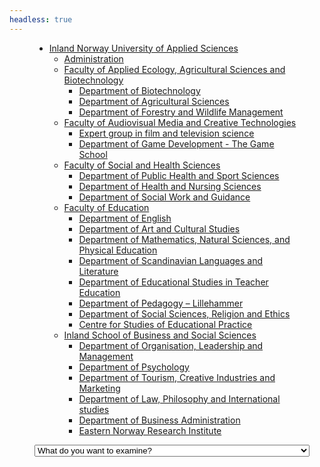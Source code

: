 ```yaml
---
headless: true
---
```

<figure class="include">
<ul class="tree vertical-tree">
  <li class="level1" id="key-KVGDMHAV">
    <a href="{{< params subfolder >}}en/stats/inn">Inland Norway University of Applied Sciences</a>
    <ul>
      <li class="level2" id="key-HUWFZMRY"><a href="{{< params subfolder >}}en/stats/inn/adm">Administration</a></li>
      <li class="level2" id="key-FS6R67Q7">
        <a href="{{< params subfolder >}}en/stats/inn/alb">Faculty of Applied Ecology, Agricultural Sciences and Biotechnology</a>
        <ul>
          <li class="level3" id="key-LV2RTR5G"><a href="{{< params subfolder >}}en/stats/inn/alb/bio">Department of Biotechnology</a></li>
          <li class="level3" id="key-4XZWSRCR"><a href="{{< params subfolder >}}en/stats/inn/alb/jor">Department of Agricultural Sciences</a></li>
          <li class="level3" id="key-WS3TZ4U8"><a href="{{< params subfolder >}}en/stats/inn/alb/sou">Department of Forestry and Wildlife Management</a></li>
        </ul>
      </li>
      <li class="level2" id="key-4K3QGN6E">
        <a href="{{< params subfolder >}}en/stats/inn/amek">Faculty of Audiovisual Media and Creative Technologies</a>
        <ul>
          <li class="level3" id="key-59T9S6TA"><a href="{{< params subfolder >}}en/stats/inn/amek/ffv">Expert group in film and television science</a></li>
          <li class="level3" id="key-QL6Y2XNB"><a href="{{< params subfolder >}}en/stats/inn/amek/spu">Department of Game Development - The Game School</a></li>
        </ul>
      </li>
      <li class="level2" id="key-AA5IEJ67">
        <a href="{{< params subfolder >}}en/stats/inn/hsv">Faculty of Social and Health Sciences</a>
        <ul>
          <li class="level3" id="key-HYSH7HTI"><a href="{{< params subfolder >}}en/stats/inn/hsv/foi">Department of Public Health and Sport Sciences</a></li>
          <li class="level3" id="key-37CT289S"><a href="{{< params subfolder >}}en/stats/inn/hsv/hos">Department of Health and Nursing Sciences</a></li>
          <li class="level3" id="key-D2EZVEAX"><a href="{{< params subfolder >}}en/stats/inn/hsv/sov">Department of Social Work and Guidance</a></li>
        </ul>
      </li>
      <li class="level2" id="key-GL9F8CQE">
        <a href="{{< params subfolder >}}en/stats/inn/lup">Faculty of Education</a>
        <ul>
          <li class="level3" id="key-Y4FI2D9X"><a href="{{< params subfolder >}}en/stats/inn/lup/eng">Department of English</a></li>
          <li class="level3" id="key-KC34YD5Z"><a href="{{< params subfolder >}}en/stats/inn/lup/kok">Department of Art and Cultural Studies</a></li>
          <li class="level3" id="key-D5SQFZXI"><a href="{{< params subfolder >}}en/stats/inn/lup/mnk">Department of Mathematics, Natural Sciences, and Physical Education</a></li>
          <li class="level3" id="key-3XIGG5FB"><a href="{{< params subfolder >}}en/stats/inn/lup/nol">Department of Scandinavian Languages and Literature</a></li>
          <li class="level3" id="key-399FUH5B"><a href="{{< params subfolder >}}en/stats/inn/lup/pvl">Department of Educational Studies in Teacher Education</a></li>
          <li class="level3" id="key-MB5TZCK7"><a href="{{< params subfolder >}}en/stats/inn/lup/ped">Department of Pedagogy – Lillehammer</a></li>
          <li class="level3" id="key-B2CWKJJK"><a href="{{< params subfolder >}}en/stats/inn/lup/sre">Department of Social Sciences, Religion and Ethics</a></li>
          <li class="level3" id="key-T7JEQTQS"><a href="{{< params subfolder >}}en/stats/inn/lup/sepu">Centre for Studies of Educational Practice</a></li>
        </ul>
      </li>
      <li class="level2" id="key-FA57FABL">
        <a href="{{< params subfolder >}}en/stats/inn/hhs">Inland School of Business and Social Sciences</a>
        <ul>
          <li class="level3" id="key-BB2XJA6N"><a href="{{< params subfolder >}}en/stats/inn/hhs/ols">Department of Organisation, Leadership and Management</a></li>
          <li class="level3" id="key-AJE6LJU8"><a href="{{< params subfolder >}}en/stats/inn/hhs/psy">Department of Psychology</a></li>
          <li class="level3" id="key-QV4LJD92"><a href="{{< params subfolder >}}en/stats/inn/hhs/rom">Department of Tourism, Creative Industries and Marketing</a></li>
          <li class="level3" id="key-R433MH4H"><a href="{{< params subfolder >}}en/stats/inn/hhs/rfi">Department of Law, Philosophy and International studies</a></li>
          <li class="level3" id="key-CTRDFJPK"><a href="{{< params subfolder >}}en/stats/inn/hhs/oko">Department of Business Administration</a></li>
          <li class="level3" id="key-FIKHJRX9"><a href="{{< params subfolder >}}en/stats/inn/hhs/ost">Eastern Norway Research Institute</a></li>
        </ul>
      </li>
    </ul>
  </li>
</ul>
<select id="tree-select", name="tree-select">
<option value="">What do you want to examine?</option>
<option value="{{< params subfolder >}}en/stats/inn">Inland Norway University of Applied Sciences</option>
<option value="{{< params subfolder >}}en/stats/inn/adm">Administration</option>
<option value="{{< params subfolder >}}en/stats/inn/alb">Faculty of Applied Ecology, Agricultural Sciences and Biotechnology</option>
<option value="{{< params subfolder >}}en/stats/inn/alb/bio">Department of Biotechnology</option>
<option value="{{< params subfolder >}}en/stats/inn/alb/jor">Department of Agricultural Sciences</option>
<option value="{{< params subfolder >}}en/stats/inn/alb/sou">Department of Forestry and Wildlife Management</option>
<option value="{{< params subfolder >}}en/stats/inn/amek">Faculty of Audiovisual Media and Creative Technologies</option>
<option value="{{< params subfolder >}}en/stats/inn/amek/ffv">Expert group in film and television science</option>
<option value="{{< params subfolder >}}en/stats/inn/amek/spu">Department of Game Development - The Game School</option>
<option value="{{< params subfolder >}}en/stats/inn/hsv">Faculty of Social and Health Sciences</option>
<option value="{{< params subfolder >}}en/stats/inn/hsv/foi">Department of Public Health and Sport Sciences</option>
<option value="{{< params subfolder >}}en/stats/inn/hsv/hos">Department of Health and Nursing Sciences</option>
<option value="{{< params subfolder >}}en/stats/inn/hsv/sov">Department of Social Work and Guidance</option>
<option value="{{< params subfolder >}}en/stats/inn/lup">Faculty of Education</option>
<option value="{{< params subfolder >}}en/stats/inn/lup/eng">Department of English</option>
<option value="{{< params subfolder >}}en/stats/inn/lup/kok">Department of Art and Cultural Studies</option>
<option value="{{< params subfolder >}}en/stats/inn/lup/mnk">Department of Mathematics, Natural Sciences, and Physical Education</option>
<option value="{{< params subfolder >}}en/stats/inn/lup/nol">Department of Scandinavian Languages and Literature</option>
<option value="{{< params subfolder >}}en/stats/inn/lup/pvl">Department of Educational Studies in Teacher Education</option>
<option value="{{< params subfolder >}}en/stats/inn/lup/ped">Department of Pedagogy – Lillehammer</option>
<option value="{{< params subfolder >}}en/stats/inn/lup/sre">Department of Social Sciences, Religion and Ethics</option>
<option value="{{< params subfolder >}}en/stats/inn/lup/sepu">Centre for Studies of Educational Practice</option>
<option value="{{< params subfolder >}}en/stats/inn/hhs">Inland School of Business and Social Sciences</option>
<option value="{{< params subfolder >}}en/stats/inn/hhs/ols">Department of Organisation, Leadership and Management</option>
<option value="{{< params subfolder >}}en/stats/inn/hhs/psy">Department of Psychology</option>
<option value="{{< params subfolder >}}en/stats/inn/hhs/rom">Department of Tourism, Creative Industries and Marketing</option>
<option value="{{< params subfolder >}}en/stats/inn/hhs/rfi">Department of Law, Philosophy and International studies</option>
<option value="{{< params subfolder >}}en/stats/inn/hhs/oko">Department of Business Administration</option>
<option value="{{< params subfolder >}}en/stats/inn/hhs/ost">Eastern Norway Research Institute</option>
</select>
</figure>
